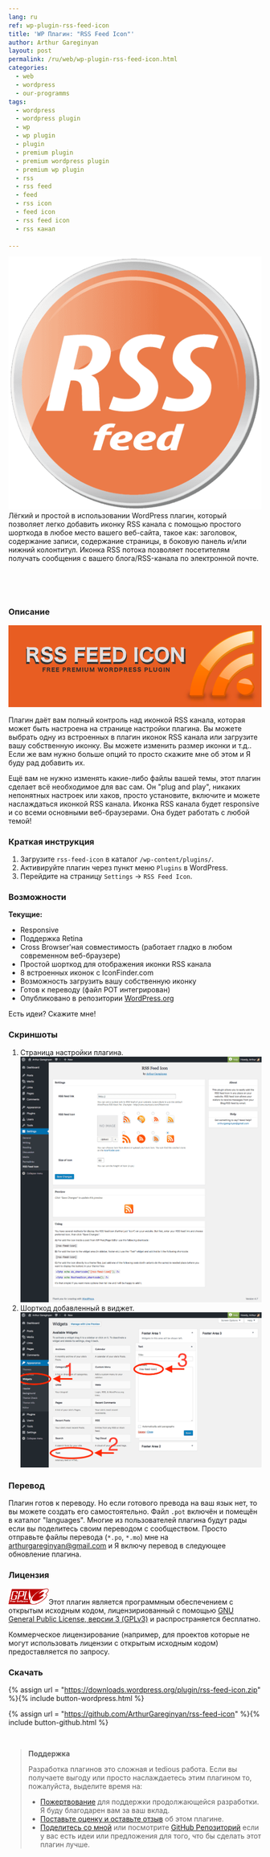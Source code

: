 ```yaml
---
lang: ru
ref: wp-plugin-rss-feed-icon
title: 'WP Плагин: "RSS Feed Icon"'
author: Arthur Gareginyan
layout: post
permalink: /ru/web/wp-plugin-rss-feed-icon.html
categories:
  - web
  - wordpress
  - our-programms
tags:
  - wordpress
  - wordpress plugin
  - wp
  - wp plugin
  - plugin
  - premium plugin
  - premium wordpress plugin
  - premium wp plugin
  - rss
  - rss feed
  - feed
  - rss icon
  - feed icon
  - rss feed icon
  - rss канал

---
```


![thumb](/images/rss-feed-icon/icon.png)
Лёгкий и простой в использовании WordPress плагин, который позволяет легко добавить иконку RSS канала с помощью простого шорткода в любое место вашего веб-сайта, такое как: заголовок, содержание записи, содержание страницы, в боковую панель и/или нижний колонтитул. Иконка RSS потока позволяет посетителям получать сообщения с вашего блога/RSS-канала по электронной почте.


<br><br><br>

### Описание

![WP plugin "RSS Feed Icon" by Arthur Gareginyan](/images/rss-feed-icon/banner.png)

Плагин даёт вам полный контроль над иконкой RSS канала, которая может быть настроена на странице настройки плагина. Вы можете выбрать одну из встроенных в плагин иконок RSS канала или загрузите вашу собственную иконку. Вы можете изменить размер иконки и т.д.. Если же вам нужно больше опций то просто скажите мне об этом и Я буду рад добавить их.

Ещё вам не нужно изменять какие-либо файлы вашей темы, этот плагин сделает всё необходимое для вас сам. Он "plug and play", никаких непонятных настроек или хаков, просто установите, включите и можете наслаждаться иконкой RSS канала. Иконка RSS канала будет responsive и со всеми основными веб-браузерами. Она будет работать с любой темой!


### Краткая инструкция

1. Загрузите `rss-feed-icon` в каталог `/wp-content/plugins/`.
2. Активируйте плагин через пункт меню `Plugins` в WordPress.
3. Перейдите на страницу `Settings` → `RSS Feed Icon`.


### Возможности

**Текущие:**

* Responsive
* Поддержка Retina
* Cross Browser'ная совместимость (работает гладко в любом современном веб-браузере)
* Простой шорткод для отображения иконки RSS канала
* 8 встроенных иконок с IconFinder.com
* Возможность загрузить вашу собственную иконку
* Готов к переводу (файл POT интегрирован)
* Опубликовано в репозитории [WordPress.org](http://wordpess.org/)

Есть идеи? Скажите мне!


### Скриншоты

1. Страница настройки плагина.
![WP plugin "RSS Feed Icon" by Arthur Gareginyan](/images/rss-feed-icon/screenshot-1.png)
2. Шорткод добавленный в виджет.
![WP plugin "RSS Feed Icon" by Arthur Gareginyan](/images/rss-feed-icon/screenshot-2.png)


### Перевод

Плагин готов к переводу. Но если готового превода на ваш язык нет, то вы можете создать его самостоятельно. Файл `.pot` включён и помещён в каталог "languages". Многие из пользователей плагина будут рады если вы поделитесь своим переводом с сообществом. Просто отправьте файлы перевода (`*.po`, `*.mo`) мне на arthurgareginyan@gmail.com и Я включу перевод в следующее обновление плагина.


### Лицензия

<img src="/images/gplv3.png" alt="gplv3" width="80" class="alignleft" style="border:none;" />Этот плагин является программным обеспечением с открытым исходным кодом, лицензириованный с помощью <a href="http://www.gnu.org/licenses/gpl-3.0.html" title="GPLv3" target="_blank">GNU General Public License, версии 3 (GPLv3)</a> и распространяется бесплатно.

Коммерческое лицензирование (например, для проектов которые не могут использовать лицензии с открытым исходным кодом) предоставляется по запросу.


### Скачать

{% assign url = "https://downloads.wordpress.org/plugin/rss-feed-icon.zip" %}{% include button-wordpress.html %}
    
{% assign url = "https://github.com/ArthurGareginyan/rss-feed-icon" %}{% include button-github.html %}


<br>

>**Поддержка**
>
>Разработка плагинов это сложная и tedious работа. Если вы получаете выгоду или просто наслаждаетесь этим плагином то, пожалуйста, выделите время на:
>
>* [Пожертвование](http://www.arthurgareginyan.com/donate.html) для поддержки продолжающейся разработки. Я буду благодарен вам за ваш вклад.
>* [Поставьте оценку и оставьте отзыв](https://wordpress.org/support/view/plugin-reviews/rss-feed-icon?rate=5#postform) об этом плагине.
>* [Поделитесь со мной](mailto:arthurgareginyan@gmail.com) или посмотрите [GitHub Репозиторий](https://github.com/ArthurGareginyan/rss-feed-icon) если у вас есть идеи или предложения для того, что бы сделать этот плагин лучше.
